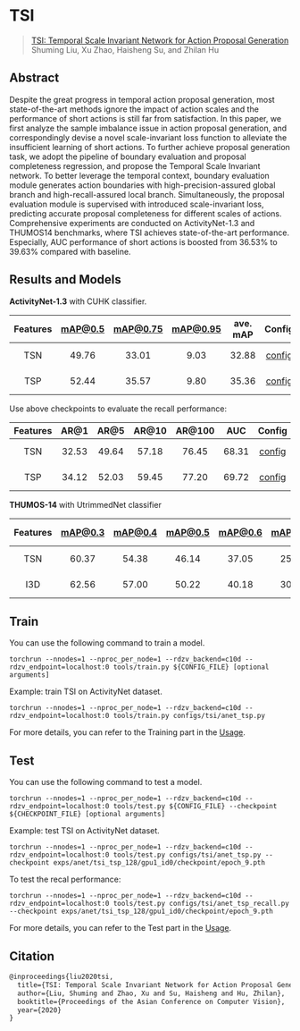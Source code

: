 # TSI

> [TSI: Temporal Scale Invariant Network for Action Proposal Generation](https://openaccess.thecvf.com/content/ACCV2020/papers/Liu_TSI_Temporal_Scale_Invariant_Network_for_Action_Proposal_Generation_ACCV_2020_paper.pdf)  
> Shuming Liu, Xu Zhao, Haisheng Su, and Zhilan Hu

<!-- [ALGORITHM] -->

## Abstract

Despite the great progress in temporal action proposal generation, most state-of-the-art methods ignore the impact of action scales and the performance of short actions is still far from satisfaction. In this paper, we first analyze the sample imbalance issue in action proposal generation, and correspondingly devise a novel scale-invariant loss function to alleviate the insufficient learning of short actions. To further achieve proposal generation task, we adopt the pipeline of boundary evaluation and proposal completeness regression, and propose the Temporal Scale Invariant network. To better leverage the temporal context, boundary evaluation module generates action boundaries with high-precision-assured global branch and high-recall-assured local branch. Simultaneously, the proposal evaluation module is supervised with introduced scale-invariant loss, predicting accurate proposal completeness for different scales of actions. Comprehensive experiments are conducted on ActivityNet-1.3 and THUMOS14 benchmarks, where TSI achieves state-of-the-art performance. Especially, AUC performance of short actions is boosted from 36.53% to 39.63% compared with baseline.

## Results and Models

**ActivityNet-1.3** with CUHK classifier.

| Features | mAP@0.5 | mAP@0.75 | mAP@0.95 | ave. mAP |        Config         |                                                                                          Download                                                                                          |
| :------: | :-----: | :------: | :------: | :------: | :-------------------: | :----------------------------------------------------------------------------------------------------------------------------------------------------------------------------------------: |
|   TSN    |  49.76  |  33.01   |   9.03   |  32.88   | [config](anet_tsn.py) | [model](https://drive.google.com/file/d/1urZz7O0kUyKFz77nKLfnwUPKpWIjJMI5/view?usp=sharing)   \| [log](https://drive.google.com/file/d/1nBsbeckbhJhy3XRBUfcOPzc50Tlb3MXp/view?usp=sharing) |
|   TSP    |  52.44  |  35.57   |   9.80   |  35.36   | [config](anet_tsp.py) | [model](https://drive.google.com/file/d/1HXUnrl2x4IFPFVKIFiRtEm_qpArMV2Fl/view?usp=sharing)   \| [log](https://drive.google.com/file/d/1IqrksCpXYWecUMPwpyL4u42wrlcpn-6N/view?usp=sharing) |

Use above checkpoints to evaluate the recall performance:

| Features | AR@1  | AR@5  | AR@10 | AR@100 |  AUC  |            Config            |                                                                                          Download                                                                                          |
| :------: | :---: | :---: | :---: | :----: | :---: | :--------------------------: | :----------------------------------------------------------------------------------------------------------------------------------------------------------------------------------------: |
|   TSN    | 32.53 | 49.64 | 57.18 | 76.45  | 68.31 | [config](anet_tsn_recall.py) | [model](https://drive.google.com/file/d/1urZz7O0kUyKFz77nKLfnwUPKpWIjJMI5/view?usp=sharing)   \| [log](https://drive.google.com/file/d/1aJpSzeRnWFcvuyufzwNhzCKg2tKHZkES/view?usp=sharing) |
|   TSP    | 34.12 | 52.03 | 59.45 | 77.20  | 69.72 | [config](anet_tsp_recall.py) | [model](https://drive.google.com/file/d/1HXUnrl2x4IFPFVKIFiRtEm_qpArMV2Fl/view?usp=sharing)   \| [log](https://drive.google.com/file/d/14uWV75yTnXV3UEOeD8B4q2_9qbct4RVE/view?usp=sharing) |


**THUMOS-14** with UtrimmedNet classifier

| Features | mAP@0.3 | mAP@0.4 | mAP@0.5 | mAP@0.6 | mAP@0.7 | ave. mAP |         Config          |                                                                                          Download                                                                                          |
| :------: | :-----: | :-----: | :-----: | :-----: | :-----: | :------: | :---------------------: | :----------------------------------------------------------------------------------------------------------------------------------------------------------------------------------------: |
|   TSN    |  60.37  |  54.38  |  46.14  |  37.05  |  25.81  |  44.75   | [config](thumos_tsn.py) | [model](https://drive.google.com/file/d/1wC1Plyb526FARC4_0PJXZYbCxt7bqDCF/view?usp=sharing)   \| [log](https://drive.google.com/file/d/1dp9cv2aHk5Z00puZkKBN1ozVKEnNwD27/view?usp=sharing) |
|   I3D    |  62.56  |  57.00  |  50.22  |  40.18  |  30.17  |  48.03   | [config](thumos_i3d.py) | [model](https://drive.google.com/file/d/1TBPf5ZrYD0LzfZwX627j-iGmZ3SI_tn7/view?usp=sharing)   \| [log](https://drive.google.com/file/d/1n8DFPno0UVPDFfwp6qt5a0jqAdKCGrYu/view?usp=sharing) |


## Train

You can use the following command to train a model.

```shell
torchrun --nnodes=1 --nproc_per_node=1 --rdzv_backend=c10d --rdzv_endpoint=localhost:0 tools/train.py ${CONFIG_FILE} [optional arguments]
```

Example: train TSI on ActivityNet dataset.

```shell
torchrun --nnodes=1 --nproc_per_node=1 --rdzv_backend=c10d --rdzv_endpoint=localhost:0 tools/train.py configs/tsi/anet_tsp.py
```

For more details, you can refer to the Training part in the [Usage](../../docs/en/usage.md).

## Test

You can use the following command to test a model.

```shell
torchrun --nnodes=1 --nproc_per_node=1 --rdzv_backend=c10d --rdzv_endpoint=localhost:0 tools/test.py ${CONFIG_FILE} --checkpoint ${CHECKPOINT_FILE} [optional arguments]
```

Example: test TSI on ActivityNet dataset.

```shell
torchrun --nnodes=1 --nproc_per_node=1 --rdzv_backend=c10d --rdzv_endpoint=localhost:0 tools/test.py configs/tsi/anet_tsp.py --checkpoint exps/anet/tsi_tsp_128/gpu1_id0/checkpoint/epoch_9.pth
```

To test the recal performance:

```shell
torchrun --nnodes=1 --nproc_per_node=1 --rdzv_backend=c10d --rdzv_endpoint=localhost:0 tools/test.py configs/tsi/anet_tsp_recall.py --checkpoint exps/anet/tsi_tsp_128/gpu1_id0/checkpoint/epoch_9.pth
```

For more details, you can refer to the Test part in the [Usage](../../docs/en/usage.md).

## Citation

```latex
@inproceedings{liu2020tsi,
  title={TSI: Temporal Scale Invariant Network for Action Proposal Generation},
  author={Liu, Shuming and Zhao, Xu and Su, Haisheng and Hu, Zhilan},
  booktitle={Proceedings of the Asian Conference on Computer Vision},
  year={2020}
}
```